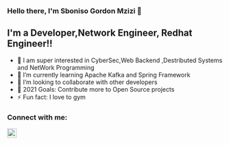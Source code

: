 ### Hello there, I'm Sboniso Gordon Mzizi 👋


## I'm a Developer,Network Engineer, Redhat Engineer!!

- 🔭 I am super interested in CyberSec,Web Backend ,Destributed Systems and NetWork Programming
- 🌱 I’m currently learning Apache Kafka and Spring Framework
- 👯 I’m looking to collaborate with other developers
- 🥅 2021 Goals: Contribute more to Open Source projects
- ⚡ Fun fact: I love to gym


### Connect with me:


[<img align="left" alt="codeSTACKr | LinkedIn" width="22px" src="https://cdn.jsdelivr.net/npm/simple-icons@v3/icons/linkedin.svg" />][linkedin]



[linkedin]:https://www.linkedin.com/in/sboniso-g-mzizi
